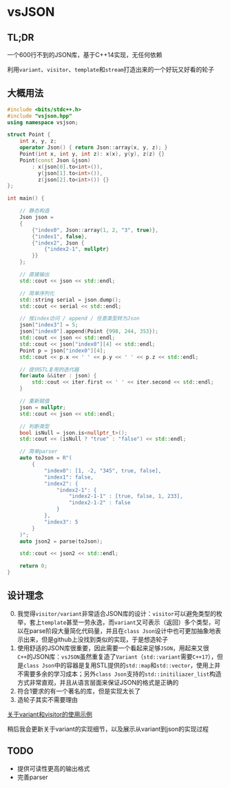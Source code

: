 # vsJSON

## TL;DR

一个600行不到的JSON库，基于C++14实现，无任何依赖

利用`variant`、`visitor`、`template`和`stream`打造出来的一个好玩又好看的轮子

## 大概用法

```C++
#include <bits/stdc++.h>
#include "vsjson.hpp"
using namespace vsjson;

struct Point {
    int x, y, z;
    operator Json() { return Json::array(x, y, z); }
    Point(int x, int y, int z): x(x), y(y), z(z) {}
    Point(const Json &json)
        : x(json[0].to<int>()),
          y(json[1].to<int>()),
          z(json[2].to<int>()) {}
};

int main() {

    // 静态构造
    Json json =
    {
        {"index0", Json::array(1, 2, "3", true)},
        {"index1", false},
        {"index2", Json {
            {"index2-1", nullptr}
        }}
    };

    // 直接输出
    std::cout << json << std::endl;

    // 简单序列化
    std::string serial = json.dump();
    std::cout << serial << std::endl;

    // 按index访问 / append / 任意类型转为Json
    json["index3"] = 5;
    json["index0"].append(Point {998, 244, 353});
    std::cout << json << std::endl;
    std::cout << json["index0"][4] << std::endl;
    Point p = json["index0"][4];
    std::cout << p.x << ' ' << p.y << ' ' << p.z << std::endl;

    // 提供STL复用的迭代器
    for(auto &&iter : json) {
        std::cout << iter.first << ' ' << iter.second << std::endl;
    }

    // 重新赋值
    json = nullptr;
    std::cout << json << std::endl;

    // 判断类型
    bool isNull = json.is<nullptr_t>();
    std::cout << (isNull ? "true" : "false") << std::endl;

    // 简单parser
    auto toJson = R"(
        {
            "index0": [1, -2, "345", true, false], 
            "index1": false, 
            "index2": {
                "index2-1": {
                    "index2-1-1" : [true, false, 1, 233],
                    "index2-1-2" : false
                }
            }, 
            "index3": 5
        }
    )";
    auto json2 = parse(toJson);

    std::cout << json2 << std::endl;

    return 0;
}
```
## 设计理念

0. 我觉得`visitor/variant`非常适合JSON库的设计：`visitor`可以避免类型的枚举，套上`template`甚至一劳永逸，而`variant`又可表示（返回）多个类型，可以在parse阶段大量简化代码量，并且在`class Json`设计中也可更加抽象地表示出来，但是github上没找到类似的实现，于是想造轮子
1. 使用舒适的JSON库很重要，因此需要一个看起来足够`JSON`，用起来又很`C++`的JSON库：`vsJSON`虽然重复造了`Variant`（`std::variant`需要`C++17`），但是`class Json`中的容器是复用STL提供的`std::map`和`std::vector`，使用上并不需要多余的学习成本；另外`class Json`支持的`std::initiliazer_list`构造方式非常直观，并且从语言层面来保证JSON的格式是正确的
2. 符合1要求的有一个著名的库，但是实现太长了
3. 造轮子其实不需要理由

[关于variant和visitor的使用示例](https://zhuanlan.zhihu.com/p/57530780)

稍后我会更新关于variant的实现细节，以及展示从variant到json的实现过程

## TODO

- 提供可读性更高的输出格式
- 完善parser